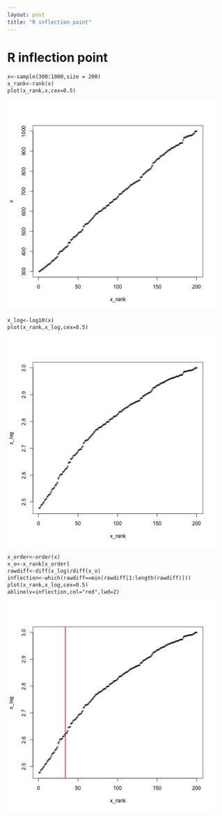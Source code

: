 ```yaml
---
layout: post
title: "R inflection point"
---
```


# R inflection point

```{r,echo=TRUE,message=TRUE}
x<-sample(300:1000,size = 200)
x_rank<-rank(x)
plot(x_rank,x,cex=0.5)
```

![Rplot1](../figure/R-Inflection-Point/Rplot1.png)

```{r,echo=TRUE,message=TRUE}
x_log<-log10(x)
plot(x_rank,x_log,cex=0.5)
```

![Rplot2](../figure/R-Inflection-Point/Rplot2.png)

```{r,echo=TRUE,message=TRUE}
x_order<-order(x)
x_o<-x_rank[x_order]
rawdiff<-diff(x_log)/diff(x_o)
inflection<-which(rawdiff==min(rawdiff[1:length(rawdiff)]))
plot(x_rank,x_log,cex=0.5)
abline(v=inflection,col="red",lwd=2)
```

![Rplot3](../figure/R-Inflection-Point/Rplot3.png)

